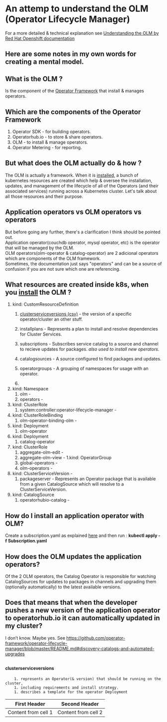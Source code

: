 
# An attemp to understand the OLM (Operator Lifecycle Manager)

For a more detailed & technical explanation see [Understanding the OLM by Red Hat Openshift documentation](https://docs.openshift.com/container-platform/4.1/applications/operators/olm-understanding-olm.html)

## Here are some notes in my own words for creating a mental model.   

## What is the  OLM ?
Is the component of the [Operator Framework](https://github.com/operator-framework) that install & manages operators.

## Which are the components of the Operator Framework
1. Operator SDK - for building operators.
1. Operatorhub.io - to store & share operators.
1. OLM - to install & manage operators.
1. Operator Metering - for reporting.

## But what does the OLM actually do & how ?
The OLM is actually a framework. When it is [installed](https://github.com/operator-framework/operator-lifecycle-manager/blob/master/doc/install/install.md), a bunch of kubernetes resources are created which help & oversee the installation, updates, and management of the lifecycle of all of the Operators (and their associated services) running across a Kubernetes cluster. Let's talk about all those resources and their purpose.

## Application operators vs OLM operators vs operators
But before going any further, there's a clarification I think should be pointed out.  
Application operator(couchdb operator, mysql operator, etc) is the operator that will be managed by the OLM.  
OLM operators(olm-operator & catalog-operator) are 2 adicional operators which are components of the OLM framework.  
Sometimes, the documentation just says "operators" and can be a source of confusion if you are not sure which one are referencing.  


## What resources are created inside k8s, when you [install](https://github.com/operator-framework/operator-lifecycle-manager/blob/master/doc/install/install.md) the OLM ?
1. kind: CustomResourceDefinition
   1. [clusterserviceversions (csv)](#clusterserviceversions) - the version of a specific operator/cluster an other stuff.
      
   1. installplans - Represents a plan to install and resolve dependencies for Cluster Services.
   1. subscriptions - Subscribes service catalog to a source and channel to recieve updates for packages. _also used to install new operators_.
   1. catalogsources - A source configured to find packages and updates.
   1. operatorgroups - A grouping of namespaces for usage with an operator.
   1. 
1. kind: Namespace
   1. olm - 
   1. operators -
1. kind: ClusterRole
   1. system:controller:operator-lifecycle-manager -
1. kind: ClusterRoleBinding
   1. olm-operator-binding-olm -
1. kind: Deployment
   1. olm-operator
1. kind: Deployment
   1. catalog-operator
1. kind: ClusterRole
   1. aggregate-olm-edit -
   1. aggregate-olm-view -
1.kind: OperatorGroup
   1. global-operators -
   1. olm-operators -
1. kind: ClusterServiceVersion -
   1. packageserver - Represents an Operator package that is available from a given CatalogSource which will resolve to a ClusterServiceVersion.
1. kind: CatalogSource
   1. operatorhubio-catalog -

## How do I install an application operator with OLM?
Create a subscription.yaml as explained [here](https://operator-framework.github.io/olm-book/docs/how-do-i-install-my-operator-with-olm.html) and then run :
**kubectl apply -f Subscription.yaml**


## How does the OLM updates the application operators?
Of the 2 OLM operators, the Catalog Operator is responsible for watching CatalogSources for updates to packages in channels and upgrading them (optionally automatically) to the latest available versions.  

## Does that means that when the developer pushes a new version of the application operator to operatorhub.io it can automatically updated in my cluster?
I don’t know. Maybe yes. See https://github.com/operator-framework/operator-lifecycle-manager/blob/master/README.md#discovery-catalogs-and-automated-upgrades

##

#### clusterserviceversions
        1. represents an Operator(& version) that should be running on the cluster, 
        1. including requirements and install strategy.
        1. describes a template for the operator Deployment

First Header | Second Header
------------ | -------------
Content from cell 1 | Content from cell 2
